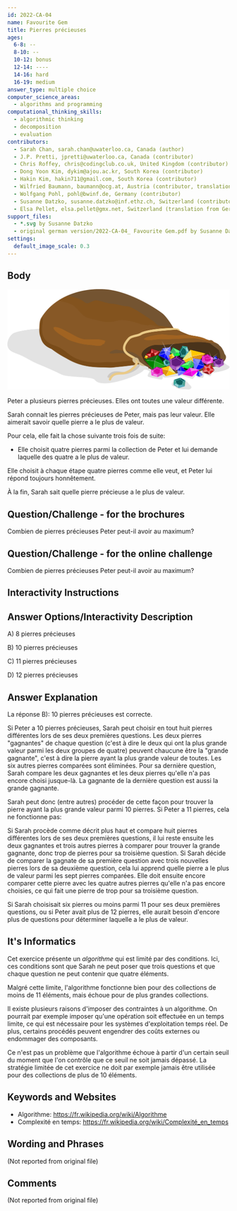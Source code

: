 ```yaml
---
id: 2022-CA-04
name: Favourite Gem
title: Pierres précieuses
ages:
  6-8: --
  8-10: --
  10-12: bonus
  12-14: ----
  14-16: hard
  16-19: medium
answer_type: multiple choice
computer_science_areas:
  - algorithms and programming
computational_thinking_skills:
  - algorithmic thinking
  - decomposition
  - evaluation
contributors:
  - Sarah Chan, sarah.chan@uwaterloo.ca, Canada (author)
  - J.P. Pretti, jpretti@uwaterloo.ca, Canada (contributor)
  - Chris Roffey, chris@codingclub.co.uk, United Kingdom (contributor)
  - Dong Yoon Kim, dykim@ajou.ac.kr, South Korea (contributor) 
  - Hakin Kim, hakin711@gmail.com, South Korea (contributor)
  - Wilfried Baumann, baumann@ocg.at, Austria (contributor, translation from English into German)
  - Wolfgang Pohl, pohl@bwinf.de, Germany (contributor)
  - Susanne Datzko, susanne.datzko@inf.ethz.ch, Switzerland (contributor, graphics)
  - Elsa Pellet, elsa.pellet@gmx.net, Switzerland (translation from German into French)
support_files:
  - *.svg by Susanne Datzko
  - original german version/2022-CA-04_ Favourite Gem.pdf by Susanne Datzko
settings:
  default_image_scale: 0.3
---
```


[illustration]: graphics/2022-CA-04-illustration.svg "illustration (right)"

## Body

![illustration]

Peter a plusieurs pierres précieuses. Elles ont toutes une valeur différente.

Sarah connait les pierres précieuses de Peter, mais pas leur valeur. Elle aimerait savoir quelle pierre a le plus de valeur.

Pour cela, elle fait la chose suivante trois fois de suite:

- Elle choisit quatre pierres parmi la collection de Peter et lui demande laquelle des quatre a le plus de valeur.

Elle choisit à chaque étape quatre pierres comme elle veut, et Peter lui répond toujours honnêtement.

À la fin, Sarah sait quelle pierre précieuse a le plus de valeur.


## Question/Challenge - for the brochures

Combien de pierres précieuses Peter peut-il avoir au maximum?


## Question/Challenge - for the online challenge

Combien de pierres précieuses Peter peut-il avoir au maximum?


## Interactivity Instructions

<!-- empty -->

## Answer Options/Interactivity Description

A) 8 pierres précieuses

B) 10 pierres précieuses

C) 11 pierres précieuses

D) 12 pierres précieuses


## Answer Explanation

La réponse B): 10 pierres précieuses est correcte.

Si Peter a 10 pierres précieuses, Sarah peut choisir en tout huit pierres différentes lors de ses deux premières questions. Les deux pierres "gagnantes" de chaque question (c'est à dire le deux qui ont la plus grande valeur parmi les deux groupes de quatre) peuvent chaucune être la "grande gagnante", c'est à dire la pierre ayant la plus grande valeur de toutes. Les six autres pierres comparées sont éliminées. Pour sa dernière question, Sarah compare les deux gagnantes et les deux pierres qu'elle n'a pas encore choisi jusque-là. La gagnante de la dernière question est aussi la grande gagnante.

Sarah peut donc (entre autres) procéder de cette façon pour trouver la pierre ayant la plus grande valeur parmi 10 pierres. Si Peter a 11 pierres, cela ne fonctionne pas:

Si Sarah procède comme décrit plus haut et compare huit pierres différentes lors de ses deux premières questions, il lui reste ensuite les deux gagnantes et trois autres pierres à comparer pour trouver la grande gagnante, donc trop de pierres pour sa troisième question. Si Sarah décide de comparer la gagnate de sa première question avec trois nouvelles pierres lors de sa deuxième question, cela lui apprend quelle pierre a le plus de valeur parmi les sept pierres comparées. Elle doit ensuite encore comparer cette pierre avec les quatre autres pierres qu'elle n'a pas encore choisies, ce qui fait une pierre de trop pour sa troisième question.

Si Sarah choisisait six pierres ou moins parmi 11 pour ses deux premières questions, ou si Peter avait plus de 12 pierres, elle aurait besoin d'encore plus de questions pour déterminer laquelle a le plus de valeur.


## It's Informatics

Cet exercice présente un _algorithme_ qui est limité par des conditions. Ici, ces conditions sont que Sarah ne peut poser que trois questions et que chaque question ne peut contenir que quatre éléments.

Malgré cette limite, l'algorithme fonctionne bien pour des collections de moins de 11 éléments, mais échoue pour de plus grandes collections.
     
Il existe plusieurs raisons d'imposer des contraintes à un algorithme. On pourrait par exemple imposer qu'une opération soit effectuée en un temps limite, ce qui est nécessaire pour les systèmes d'exploitation temps réel. De plus, certains procédés peuvent engendrer des coûts externes ou endommager des composants.

Ce n'est pas un problème que l'algorithme échoue à partir d'un certain seuil du moment que l'on contrôle que ce seuil ne soit jamais dépassé. La stratégie limitée de cet exercice ne doit par exemple jamais être utilisée pour des collections de plus de 10 éléments.


## Keywords and Websites

 - Algorithme: https://fr.wikipedia.org/wiki/Algorithme
 - Complexité en temps: https://fr.wikipedia.org/wiki/Complexité_en_temps


## Wording and Phrases

(Not reported from original file)


## Comments

(Not reported from original file)
